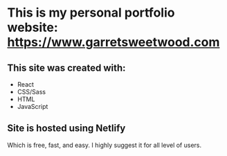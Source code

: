 # This is my personal portfolio website: https://www.garretsweetwood.com

## This site was created with:

- React
- CSS/Sass
- HTML
- JavaScript

## Site is hosted using Netlify

Which is free, fast, and easy. I highly suggest it for all level of users.
